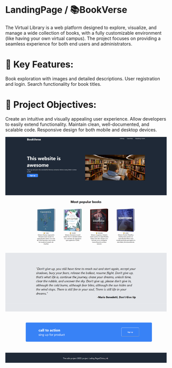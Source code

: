 # LandingPage / 📚BookVerse

The Virtual Library is a web platform designed to explore, visualize, and manage a wide collection of books, with a fully customizable environment (like having your own virtual campus). The project focuses on providing a seamless experience for both end users and administrators.

# 🚀 Key Features:

Book exploration with images and detailed descriptions.
User registration and login.
Search functionality for book titles.

# 🎯 Project Objectives:

Create an intuitive and visually appealing user experience.
Allow developers to easily extend functionality.
Maintain clean, well-documented, and scalable code.
Responsive design for both mobile and desktop devices.

<img src="img/page.png">